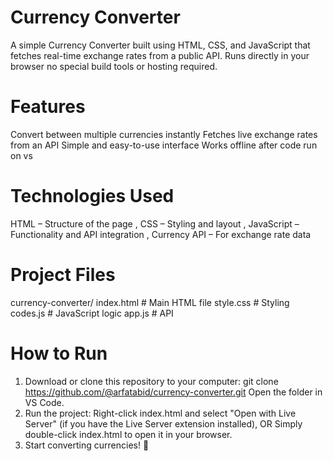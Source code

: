 # Currency Converter
A simple Currency Converter built using HTML, CSS, and JavaScript that fetches real-time exchange rates from a public API.
Runs directly in your browser no special build tools or hosting required.

# Features 
Convert between multiple currencies instantly
Fetches live exchange rates from an API
Simple and easy-to-use interface
Works offline after code run on vs

# Technologies Used
HTML – Structure of the page
, CSS – Styling and layout
, JavaScript – Functionality and API integration
, Currency API – For exchange rate data

# Project Files
currency-converter/
index.html      # Main HTML file
style.css       # Styling
codes.js       # JavaScript logic
app.js       # API

# How to Run
1. Download or clone this repository to your computer:
  git clone https://github.com/@arfatabid/currency-converter.git
  Open the folder in VS Code.
2. Run the project:
Right-click index.html and select "Open with Live Server" (if you have the Live Server extension installed), OR
Simply double-click index.html to open it in your browser.
3. Start converting currencies! 🎉
